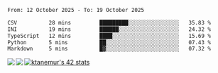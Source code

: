 <!--START_SECTION:waka-->

```txt
From: 12 October 2025 - To: 19 October 2025

CSV          28 mins         █████████░░░░░░░░░░░░░░░░   35.83 %
INI          19 mins         ██████░░░░░░░░░░░░░░░░░░░   24.32 %
TypeScript   12 mins         ████░░░░░░░░░░░░░░░░░░░░░   15.69 %
Python       5 mins          ██░░░░░░░░░░░░░░░░░░░░░░░   07.43 %
Markdown     5 mins          █▓░░░░░░░░░░░░░░░░░░░░░░░   07.32 %
```

<!--END_SECTION:waka-->
<a href="https://github.com/anuraghazra/github-readme-stats">
  <img align="left" src="https://github-readme-stats.vercel.app/api?username=Tanesan&count_private=true&show_icons=true" />
<img align="left" src="https://github-readme-stats.vercel.app/api/top-langs/?username=Tanesan" />
</a>

[![ktanemur's 42 stats](https://badge42.vercel.app/api/v2/cl1wslf6s002109l771rng2w8/stats?cursusId=21&coalitionId=62)](https://github.com/JaeSeoKim/badge42)
